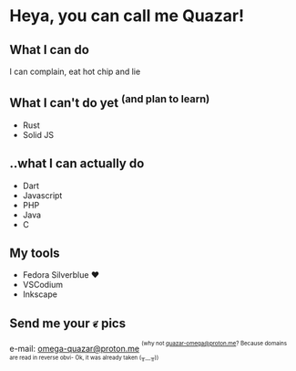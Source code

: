 # Heya, you can call me Quazar!

## What I can do
I can complain, eat hot chip and lie

## What I can't do yet <sup>(and plan to learn)</sup>
- Rust
- Solid JS

## ..what I can actually do
- Dart
- Javascript
- PHP
- Java
- C

## My tools
- Fedora Silverblue ❤️
- VSCodium
- Inkscape

## Send me your <img src="./gnome-logo.svg" width=10px> pics
e-mail: [omega-quazar@proton.me](mailto:omega-quazar@proton.me) <sup><sup>(why not quazar-omega@proton.me? Because domains are read in reverse obvi- Ok, it was already taken (╥﹏╥))</sup></sup>